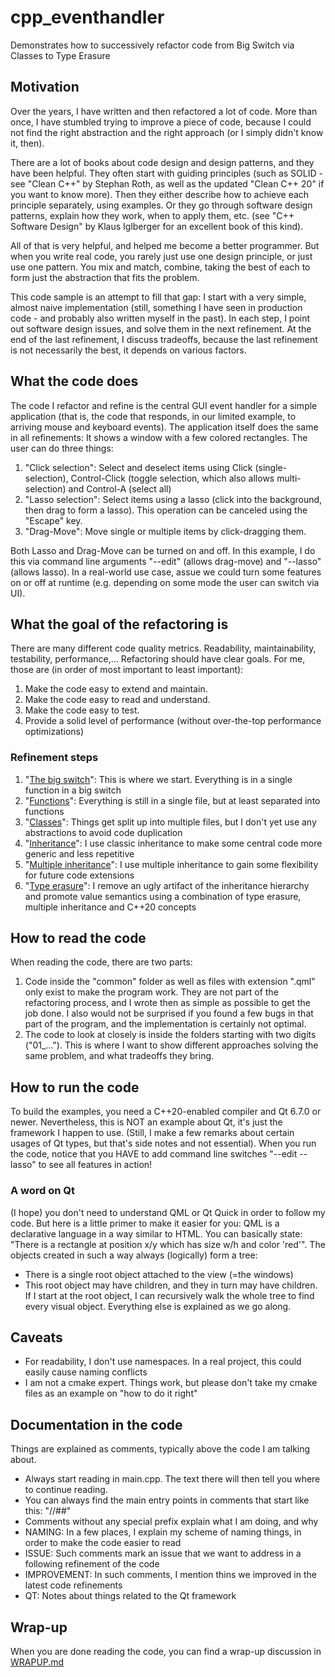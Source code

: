 # cpp_eventhandler
Demonstrates how to successively refactor code from Big Switch via Classes to Type Erasure
## Motivation
Over the years, I have written and then refactored a lot of code. More than once, I have stumbled trying to improve a piece of code, because I could not find the right abstraction and the right approach (or I simply didn't know it, then).

There are a lot of books about code design and design patterns, and they have been helpful. They often start with guiding principles (such as SOLID - see "Clean C++" by Stephan Roth, as well as the updated "Clean C++ 20" if you want to know more). Then they either describe how to achieve each principle separately, using examples. Or they go through software design patterns, explain how they work, when to apply them, etc. (see "C++ Software Design" by Klaus Iglberger for an excellent book of this kind).

All of that is very helpful, and helped me become a better programmer. But when you write real code, you rarely just use one design principle, or just use one pattern. You mix and match, combine, taking the best of each to form just the abstraction that fits the problem.

This code sample is an attempt to fill that gap: I start with a very simple, almost naive implementation (still, something I have seen in production code - and probably also written myself in the past). In each step, I point out software design issues, and solve them in the next refinement. At the end of the last refinement, I discuss tradeoffs, because the last refinement is not necessarily
 the best, it depends on various factors.
## What the code does
The code I refactor and refine is the central GUI event handler for a simple application (that is, the code that responds, in our limited example, to arriving mouse and keyboard events). The application itself does the same in all refinements: It shows a window with a few colored rectangles. The user can do three things:
 1) "Click selection": Select and deselect items using Click (single-selection), Control-Click (toggle selection, which also allows multi-selection) and Control-A (select all)
 2) "Lasso selection": Select items using a lasso (click into the background, then drag to form a lasso). This operation can be canceled using the "Escape" key.
 3) "Drag-Move": Move single or multiple items by click-dragging them.

Both Lasso and Drag-Move can be turned on and off. In this example, I do this via command line arguments "--edit" (allows drag-move) and "--lasso" (allows lasso). In a real-world use case, assue we could turn some features on or off at runtime (e.g. depending on some mode the user can switch via UI).
## What the goal of the refactoring is
There are many different code quality metrics. Readability, maintainability, testability, performance,...
Refactoring should have clear goals. For me, those are (in order of most important to least important):
1. Make the code easy to extend and maintain.
2. Make the code easy to read and understand.
3. Make the code easy to test.
4. Provide a solid level of performance (without over-the-top performance optimizations)

### Refinement steps
1. "[The big switch](01_bigSwitch/BIGSWITCH.md)": This is where we start. Everything is in a single function in a big switch
2. "[Functions](02_functions/FUNCTIONS.md)": Everything is still in a single file, but at least separated into functions
3. "[Classes](03_classes/CLASSES.md)": Things get split up into multiple files, but I don't yet use any abstractions to avoid code duplication
4. "[Inheritance](04_inheritance/INHERITANCE.md)": I use classic inheritance to make some central code more generic and less repetitive
5. "[Multiple inheritance](05_multiinheritance/MULTIINHERITANCE.md)": I use multiple inheritance to gain some flexibility for future code extensions
6. "[Type erasure](06_typeerasure/TYPEERASURE.md)": I remove an ugly artifact of the inheritance hierarchy and promote value semantics using a combination of type erasure, multiple inheritance and C++20 concepts
## How to read the code
When reading the code, there are two parts:
1) Code inside the "common" folder as well as files with extension ".qml" only exist to make the program work. They are not part of the refactoring process, and I wrote then as simple as possible to get the job done. I also would not be surprised if you found a few bugs in that part of the program, and the implementation is certainly not optimal.  
2) The code to look at closely is inside the folders starting with two digits ("01_..."). This is where I want to show different approaches solving the same problem, and what tradeoffs they bring.
## How to run the code
To build the examples, you need a C++20-enabled compiler and Qt 6.7.0 or newer. Nevertheless, this is NOT an example about Qt, it's just the framework I happen to use. (Still, I make a few remarks about certain usages of Qt types, but that's side notes and not essential).
When you run the code, notice that you HAVE to add command line switches "--edit --lasso" to see all features in action!
### A word on Qt
(I hope) you don't need to understand QML or Qt Quick in order to follow my code. But here is a little primer to make it easier for you:
QML is a declarative language in a way similar to HTML. You can basically state: "There is a rectangle at position x/y which has size w/h and color 'red'". The objects created in such a way always (logically) form a tree:
- There is a single root object attached to the view (=the windows)
- This root object may have children, and they in turn may have children.
 If I start at the root object, I can recursively walk the whole tree to find every visual object.
Everything else is explained as we go along.
## Caveats
- For readability, I don't use namespaces. In a real project, this could easily cause naming conflicts
- I am not a cmake expert. Things work, but please don't take my cmake files as an example on "how to do it right"
## Documentation in the code
Things are explained as comments, typically above the code I am talking about.
- Always start reading in main.cpp. The text there will then tell you where to continue reading.
- You can always find the main entry points in comments that start like this: "//##"
- Comments without any special prefix explain what I am doing, and why
- NAMING: In a few places, I explain my scheme of naming things, in order to make the code easier to read
- ISSUE: Such comments mark an issue that we want to address in a following refinement of the code
- IMPROVEMENT: In such comments, I mention thins we improved in the latest code refinements
- QT: Notes about things related to the Qt framework
## Wrap-up
When you are done reading the code, you can find a wrap-up discussion in [WRAPUP.md](WRAPUP.md)

